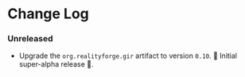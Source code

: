 # Change Log

### Unreleased

* Upgrade the `org.realityforge.gir` artifact to version `0.10`.
 ‎🎉	Initial super-alpha release ‎🎉.
